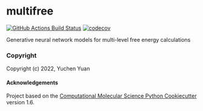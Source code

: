 multifree
==============================
[//]: # (Badges)
[![GitHub Actions Build Status](https://github.com/REPLACE_WITH_OWNER_ACCOUNT/multifree/workflows/CI/badge.svg)](https://github.com/REPLACE_WITH_OWNER_ACCOUNT/multifree/actions?query=workflow%3ACI)
[![codecov](https://codecov.io/gh/REPLACE_WITH_OWNER_ACCOUNT/multifree/branch/master/graph/badge.svg)](https://codecov.io/gh/REPLACE_WITH_OWNER_ACCOUNT/multifree/branch/master)


Generative neural network models for multi-level free energy calculations

### Copyright

Copyright (c) 2022, Yuchen Yuan


#### Acknowledgements
 
Project based on the 
[Computational Molecular Science Python Cookiecutter](https://github.com/molssi/cookiecutter-cms) version 1.6.
